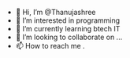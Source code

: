- 👋 Hi, I’m @Thanujashree
- 👀 I’m interested in programming
- 🌱 I’m currently learning btech IT
- 💞️ I’m looking to collaborate on ...
- 📫 How to reach me .

<!---
Thanujashree/Thanujashree is a ✨ special ✨ repository because its `README.md` (this file) appears on your GitHub profile.
You can click the Preview link to take a look at your changes.
--->
